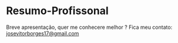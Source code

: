 # Resumo-Profissonal
Breve apresentação, quer me conhecere melhor ? Fica meu contato: josevitorborges17@gmail.com
